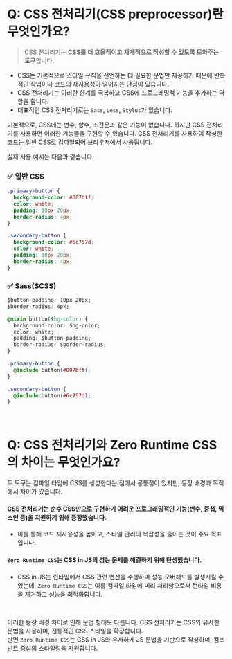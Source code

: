 # Q: CSS 전처리기(CSS preprocessor)란 무엇인가요?
> CSS 전처리기는 **CSS를 더 효율적이고 체계적으로 작성할 수 있도록 도와주는 도구**입니다.

- CSS는 기본적으로 스타일 규칙을 선언하는 데 필요한 문법만 제공하기 때문에 반복적인 작업이나 코드의 재사용성이 떨어지는 단점이 있습니다.  
- CSS 전처리기는 이러한 한계를 극복하고 CSS에 프로그래밍적 기능을 추가하는 역할을 합니다.
- 대표적인 CSS 전처리기로는 `Sass`, `Less`, `Stylus`가 있습니다.

기본적으로, CSS에는 변수, 함수, 조건문과 같은 기능이 없습니다. 하지만 CSS 전처리기를 사용하면 이러한 기능들을 구현할 수 있습니다. CSS 전처리기를 사용하여 작성한 코드는 일반 CSS로 컴파일되어 브라우저에서 사용됩니다.

실제 사용 예시는 다음과 같습니다.

### ✅ 일반 CSS

```css
.primary-button {  
  background-color: #007bff;  
  color: white;  
  padding: 10px 20px;  
  border-radius: 4px;  
}  

.secondary-button {  
  background-color: #6c757d;  
  color: white;  
  padding: 10px 20px;  
  border-radius: 4px;  
}  
```

### ✅ Sass(SCSS)

```css
$button-padding: 10px 20px;  
$border-radius: 4px;  

@mixin button($bg-color) {  
  background-color: $bg-color;  
  color: white;  
  padding: $button-padding;  
  border-radius: $border-radius;  
}  

.primary-button {  
  @include button(#007bff);  
}  

.secondary-button {  
  @include button(#6c757d);  
}  
```
<br/>

# Q: CSS 전처리기와 Zero Runtime CSS의 차이는 무엇인가요?

두 도구는 컴파일 타임에 CSS를 생성한다는 점에서 공통점이 있지만, 등장 배경과 목적에서 차이가 있습니다.

#### CSS 전처리기는 순수 CSS만으로 구현하기 어려운 프로그래밍적인 기능(변수, 중첩, 믹스인 등)을 지원하기 위해 등장했습니다. 
- 이를 통해 코드 재사용성을 높이고, 스타일 관리의 복잡성을 줄이는 것이 주요 목표입니다.

#### `Zero Runtime CSS`는 CSS in JS의 성능 문제를 해결하기 위해 탄생했습니다. 
- CSS in JS는 런타임에서 CSS 관련 연산을 수행하며 성능 오버헤드를 발생시킬 수 있는데, `Zero Runtime CSS`는 이를 컴파일 타임에 미리 처리함으로써 런타임 비용을 제거하고 성능을 최적화합니다.

<br/>

이러한 등장 배경 차이로 인해 문법 형태도 다릅니다. CSS 전처리기는 CSS와 유사한 문법을 사용하며, 전통적인 CSS 스타일을 확장합니다.  
반면 `Zero Runtime CSS`는 CSS in JS와 유사하게 JS 문법을 기반으로 작성하며, 컴포넌트 중심의 스타일링을 지원합니다.



